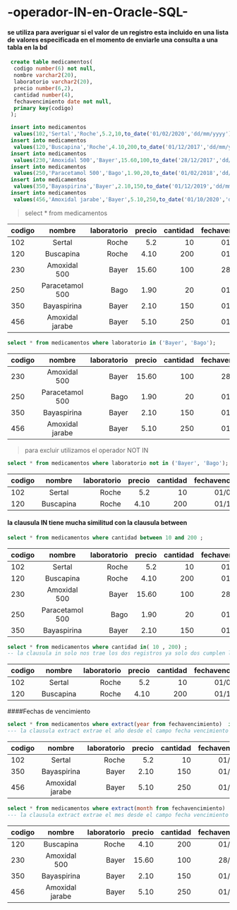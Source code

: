 # -operador-IN-en-Oracle-SQL-
#### se utiliza para averiguar si el valor de un registro esta incluido en una lista de valores especificada en el momento de enviarle una consulta a una tabla en la bd

```sql
 create table medicamentos(
  codigo number(6) not null,
  nombre varchar2(20),
  laboratorio varchar2(20),
  precio number(6,2),
  cantidad number(4),
  fechavencimiento date not null,
  primary key(codigo)
 );

 insert into medicamentos
  values(102,'Sertal','Roche',5.2,10,to_date('01/02/2020','dd/mm/yyyy'));
 insert into medicamentos 
  values(120,'Buscapina','Roche',4.10,200,to_date('01/12/2017','dd/mm/yyyy'));
 insert into medicamentos 
  values(230,'Amoxidal 500','Bayer',15.60,100,to_date('28/12/2017','dd/mm/yyyy'));
 insert into medicamentos
  values(250,'Paracetamol 500','Bago',1.90,20,to_date('01/02/2018','dd/mm/yyyy'));
 insert into medicamentos 
  values(350,'Bayaspirina','Bayer',2.10,150,to_date('01/12/2019','dd/mm/yyyy'));
 insert into medicamentos 
  values(456,'Amoxidal jarabe','Bayer',5.10,250,to_date('01/10/2020','dd/mm/yyyy'));
  ```
  
  >select * from medicamentos

 | codigo            | nombre           |   laboratorio   |  precio   |  cantidad   |  fechavencimiento  |
 | ------------------|:----------------:|----------------:| ---------:| -----------:| ------------------:|
 | 102 | Sertal |  Roche   | 5.2   | 10 | 01/02/2020|
 | 120 | Buscapina |  Roche   | 4.10   | 200 | 01/12/2017|
 | 230 | Amoxidal 500 |  Bayer   | 15.60   | 100 | 28/12/2017|
 | 250 | Paracetamol 500 |  Bago   | 1.90   | 20 | 01/02/2018| 
 | 350 | Bayaspirina |  Bayer   | 2.10   | 150 | 01/12/2019| 
 | 456 | Amoxidal jarabe |  Bayer   | 5.10   | 250 | 01/10/2020| 
 
 
 
 ```sql
 select * from medicamentos where laboratorio in ('Bayer', 'Bago');
 ```
 | codigo            | nombre           |   laboratorio   |  precio   |  cantidad   |  fechavencimiento  |
 | ------------------|:----------------:|----------------:| ---------:| -----------:| ------------------:|
  | 230 | Amoxidal 500 |  Bayer   | 15.60   | 100 | 28/12/2017|
 | 250 | Paracetamol 500 |  Bago   | 1.90   | 20 | 01/02/2018| 
 | 350 | Bayaspirina |  Bayer   | 2.10   | 150 | 01/12/2019| 
 | 456 | Amoxidal jarabe |  Bayer   | 5.10   | 250 | 01/10/2020| 
 
 
 > para excluir utilizamos el operador NOT IN
 
 ```sql
 select * from medicamentos where laboratorio not in ('Bayer', 'Bago');
 ```
  | codigo            | nombre           |   laboratorio   |  precio   |  cantidad   |  fechavencimiento  |
 | ------------------|:----------------:|----------------:| ---------:| -----------:| ------------------:|
 | 102 | Sertal |  Roche   | 5.2   | 10 | 01/02/2020|
 | 120 | Buscapina |  Roche   | 4.10   | 200 | 01/12/2017|
 
 
 #### la clausula IN tiene mucha similitud con la clausula between
 
```sql
select * from medicamentos where cantidad between 10 and 200 ;
```

 | codigo            | nombre           |   laboratorio   |  precio   |  cantidad   |  fechavencimiento  |
 | ------------------|:----------------:|----------------:| ---------:| -----------:| ------------------:|
  | 102 | Sertal |  Roche   | 5.2   | 10 | 01/02/2020|
 | 120 | Buscapina |  Roche   | 4.10   | 200 | 01/12/2017|
 | 230 | Amoxidal 500 |  Bayer   | 15.60   | 100 | 28/12/2017|
 | 250 | Paracetamol 500 |  Bago   | 1.90   | 20 | 01/02/2018| 
 | 350 | Bayaspirina |  Bayer   | 2.10   | 150 | 01/12/2019| 
 
 
 ```sql
select * from medicamentos where cantidad in( 10 , 200) ;
-- la clausula in solo nos trae los dos registros ya solo dos cumplen la condicion
```
 | codigo            | nombre           |   laboratorio   |  precio   |  cantidad   |  fechavencimiento  |
 | ------------------|:----------------:|----------------:| ---------:| -----------:| ------------------:|
 | 102 | Sertal |  Roche   | 5.2   | 10 | 01/02/2020|
 | 120 | Buscapina |  Roche   | 4.10   | 200 | 01/12/2017|
 
 ####Fechas de vencimiento
 ```sql
 select * from medicamentos where extract(year from fechavencimiento)  in (2019,2020);
 --- la clausula extract extrae el año desde el campo fecha vencimiento
 ```
 | codigo            | nombre           |   laboratorio   |  precio   |  cantidad   |  fechavencimiento  |
 | ------------------|:----------------:|----------------:| ---------:| -----------:| ------------------:|
 | 102 | Sertal |  Roche   | 5.2   | 10 | 01/02/2020|
 | 350 | Bayaspirina |  Bayer   | 2.10   | 150 | 01/12/2019| 
 | 456 | Amoxidal jarabe |  Bayer   | 5.10   | 250 | 01/10/2020| 
 
  ```sql
 select * from medicamentos where extract(month from fechavencimiento)  in (12, 10);
 --- la clausula extract extrae el mes desde el campo fecha vencimiento
 ```
 | codigo            | nombre           |   laboratorio   |  precio   |  cantidad   |  fechavencimiento  |
 | ------------------|:----------------:|----------------:| ---------:| -----------:| ------------------:|
 | 120 | Buscapina |  Roche   | 4.10   | 200 | 01/12/2017|
 | 230 | Amoxidal 500 |  Bayer   | 15.60   | 100 | 28/12/2017|
 | 350 | Bayaspirina |  Bayer   | 2.10   | 150 | 01/12/2019| 
 | 456 | Amoxidal jarabe |  Bayer   | 5.10   | 250 | 01/10/2020| 
